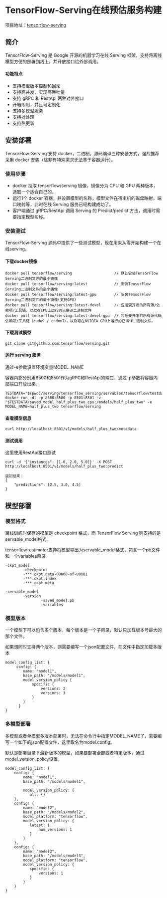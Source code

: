 # TensorFlow-Serving在线预估服务构建

项目地址：[tensorflow-serving](https://github.com/tensorflow/serving)

## 简介
TensorFlow-Serving 是 Google 开源的机器学习在线 Serving 框架，支持将离线模型方便的部署到线上，并开放接口给外部调用。

#### 功能特点
- 支持模型版本控制和回滚
- 支持高并发，实现高吞吐量
- 支持 gRPC 和 RestApi 两种对外接口
- 开箱即用，并且可定制化
- 支持多模型服务
- 支持批处理
- 支持热更新

## 安装部署
TensorFlow-Serving 支持 docker，二进制，源码编译三种安装方式，强烈推荐采用 docker 安装（除非有特殊需求无法基于容器运行）。

### 使用步骤
- docker 拉取 tensorflow/serving 镜像，镜像分为 CPU 和 GPU 两种版本，选取一个适合自己的。
- 运行1个 docker 容器，并设置模型的名称，模型文件在宿主机的磁盘映射，端口映射等，此时在线 Serving 服务已经构建成功了。
- 客户端通过 gRPC/RestApi 调用 Serving 的 Predict/predict 方法，调用时需要指定模型名称。

### 安装测试
TensorFlow-Serving 源码中提供了一些测试模型，现在用来从零开始构建一个在线serving。

#### 下载docker镜像
```
docker pull tensorflow/serving                   // 默认安装TensorFlow Serving二进制文件的最小镜像
docker pull tensorflow/serving:latest            // 安装TensorFlow Serving二进制文件的最小镜像
docker pull tensorflow/serving:latest-gpu        // 安装TensorFlow Serving二进制文件的最小镜像(支持GPU)
docker pull tensorflow/serving:latest-devel      // 包括要开发的所有源/依赖项/工具链，以及在CPU上运行的已编译二进制文件
docker pull tensorflow/serving:latest-devel-gpu  // 包括要开发的所有源代码依赖项/工具链（cuda9 / cudnn7），以及可在NVIDIA GPU上运行的已编译二进制文件。
```

#### 下载测试模型
```
git clone git@github.com:tensorflow/serving.git
```

#### 运行 serving 服务
通过-e参数设置环境变量MODEL_NAME

容器内部分别用8500和8501作为gRPC和RestApi的端口，通过-p参数将容器内部端口开放出来。
```
TESTDATA="$(pwd)/serving/tensorflow_serving/servables/tensorflow/testdata"
docker run -dt -p 8500:8500 -p 8501:8501 -v "$TESTDATA/saved_model_half_plus_two_cpu:/models/half_plus_two" -e MODEL_NAME=half_plus_two tensorflow/serving
```

#### 查看模型信息
```
curl http://localhost:8501/v1/models/half_plus_two/metadata
```

#### 测试调用
这里使用RestApi接口测试
```
curl -d '{"instances": [1.0, 2.0, 5.0]}' -X POST http://localhost:8501/v1/models/half_plus_two:predict

返回结果：
{
    "predictions": [2.5, 3.0, 4.5]
}
```

## 模型部署
### 模型格式
离线训练时保存的模型是 checkpoint 格式，而 TensorFlow Serving 则支持的是servable_model格式。

tensorflow-estimator支持将模型导出为servable_model格式，包含一个pb文件和一个variables目录。

```
-ckpt_model
        -checkpoint
        -***.ckpt.data-00000-of-00001
        -***.ckpt.index
        -***.ckpt.meta
        
-servable_model
        -version
                -saved_model.pb
                -variables
```

### 模型版本
一个模型下可以包含多个版本，每个版本是一个子目录，默认只加载版本号最大的那个文件。

如果想同时支持两个版本，则需要编写一个json配置文件，在文件中指定加载多版本
```
model_config_list: {
     config: {
        name: "model1",
        base_path: "/models/model1",
        model_version_policy {
            specific {
                versions: 2
                versions: 3
            }
        }
      }
}
```

### 多模型部署
多模型或者单模型多版本部署时，无法在命令行中指定MODEL_NAME了，需要编写一个如下的json配置文件，这里取名为model.config。

默认是部署目录下最新版本的模型，如果要部署全部或者特定版本，通过model_version_policy设置。
```
model_config_list: {
    config: {
        name: "model1",
        base_path: "/models/model1",
        
        model_version_policy: {
           all: {}
    },
    config: {
        name: "model2",
        base_path: "/models/model2",
        model_platform: "tensorflow",
        model_version_policy: {
           latest: {
               num_versions: 1
           }
        }
    },
    config: {
        name: "model3",
        base_path: "/models/model3",
        model_platform: "tensorflow",
        model_version_policy: {
           specific: {
               versions: 1
           }
        }
    }
}
```


